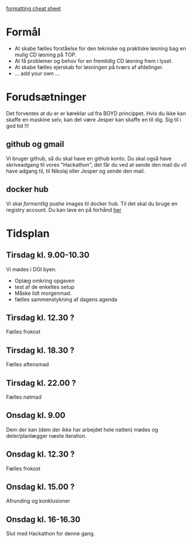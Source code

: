   [formatting cheat sheet](https://guides.github.com/features/mastering-markdown/)

# Formål
* At skabe fælles forståelse for den tekniske og praktiske løsning bag en mulig CD løsning på TOP.
* At få problemer og behov for en fremtidig CD løsning frem i lyset.
* At skabe fælles ejerskab for løsningen på tværs af afdelinger.
* ... add your own ...

  
# Forudsætninger
Det forventes at du er er køreklar ud fra BOYD princippet. Hvis du ikke kan skaffe en maskine selv,
kan det være Jesper kan skaffe en til dig. Sig til i god tid !!!

## github og gmail
Vi bruger github, så du skal have en github konto. Du skal også have skriveadgang til 
vores "Hackathon", det får du ved at sende den mail du vil have adgang til, til Nikolaj eller Jesper og sende den mail.

## docker hub
Vi skal _formentlig_ pushe images til docker hub. Til det skal du bruge en 
registry account. Du kan lave en på forhånd [her](https://registry.hub.docker.com/)


# Tidsplan

## Tirsdag kl. 9.00-10.30
Vi mødes i DGI byen. 
* Oplæg omkring opgaven
* test af de enkeltes setup
* Måske lidt morgenmad.
* fælles sammenstykning af dagens agenda

## Tirsdag kl. 12.30 ?
Fælles frokost

## Tirsdag kl. 18.30 ?
Fælles aftensmad

## Tirsdag kl. 22.00 ?
Fælles natmad


## Onsdag kl. 9.00
Dem der kan (dem der ikke har arbejdet hele natten) mødes og deler/planlægger næste iteration.

##  Onsdag kl. 12.30 ?
Fælles frokost

## Onsdag kl. 15.00 ?
Afrunding og konklusioner

## Onsdag kl. 16-16.30
Slut med Hackathon for denne gang.


